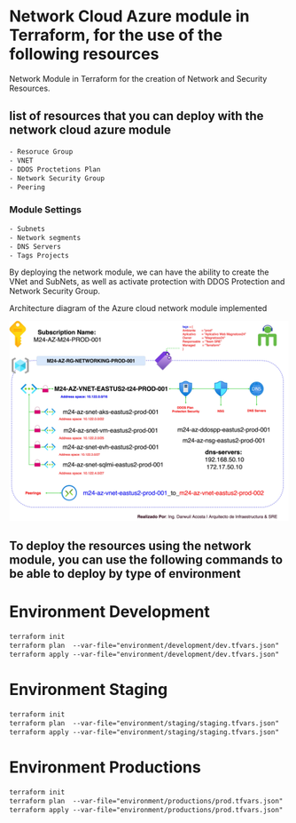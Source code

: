 # Network Cloud Azure module in Terraform, for the use of the following resources

Network Module in Terraform for the creation of Network and Security Resources.

## list of resources that you can deploy with the network cloud azure module

```
- Resoruce Group
- VNET 
- DDOS Proctetions Plan
- Network Security Group
- Peering
```

### Module Settings

```
- Subnets 
- Network segments
- DNS Servers 
- Tags Projects 
```

By deploying the network module, we can have the ability to create the VNet and SubNets, as well as activate protection with DDOS Protection and Network Security Group.

Architecture diagram of the Azure cloud network module implemented

![Image text](https://github.com/magnetoxx24/infrastructure_as_code_terraform/blob/master/cloud/azure/diagram/Diagram%20Module%20Network%20Cloud%20Azure%20Magnetoxx24-Network.jpg)

## To deploy the resources using the network module, you can use the following commands to be able to deploy by type of environment

# Environment Development

```
terraform init
terraform plan  --var-file="environment/development/dev.tfvars.json"
terraform apply --var-file="environment/development/dev.tfvars.json"
```

# Environment Staging

```
terraform init
terraform plan  --var-file="environment/staging/staging.tfvars.json"
terraform apply --var-file="environment/staging/staging.tfvars.json"
```

# Environment Productions

```
terraform init
terraform plan  --var-file="environment/productions/prod.tfvars.json"
terraform apply --var-file="environment/productions/prod.tfvars.json"
```
